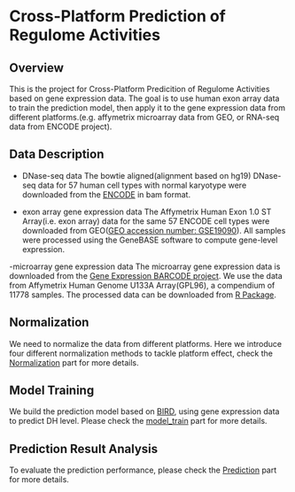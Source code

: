 # Cross-Platform Prediction of Regulome Activities

## Overview
This is the project for Cross-Platform Predicition of Regulome Activities based on gene expression data. The goal is to use human exon array data to train the prediction model, then apply it to the gene expression data from different platforms.(e.g. affymetrix microarray data from GEO, or RNA-seq data from ENCODE project).

## Data Description
- DNase-seq data
The bowtie aligned(alignment based on hg19) DNase-seq data for 57 human cell types with normal karyotype were downloaded from the [ENCODE](http://hgdownload.cse.ucsc.edu/goldenPath/hg19/encodeDCC/wgEncodeUwDnase) in bam format.

- exon array gene expression data
The Affymetrix Human Exon 1.0 ST Array(i.e. exon array) data for the same 57 ENCODE cell types were downloaded from GEO([GEO accession number: GSE19090](https://www.ncbi.nlm.nih.gov/geo/query/acc.cgi?acc=gse19090)). All samples were processed using the GeneBASE software to compute gene-level expression. 

-microarray gene expression data
The microarray gene expression data is downloaded from the [Gene Expression BARCODE project](http://barcode.luhs.org/). We use the data from Affymetrix Human Genome U133A Array(GPL96), a compendium of 11778 samples. The processed data can be downloaded from [R Package](http://www.bioconductor.org/packages/release/data/experiment/html/Affyhgu133aExpr.html).

## Normalization
We need to normalize the data from different platforms. Here we introduce four different normalization methods to tackle platform effect, check the [Normalization](https://github.com/stephlee3/Cross-Platform-Prediction-of-Regulome-Activities/tree/master/Normalization) part for more details.

## Model Training
We build the prediction model based on [BIRD](https://github.com/WeiqiangZhou/BIRD), using gene expression data to predict DH level. Please check the [model_train](https://github.com/stephlee3/Cross-Platform-Prediction-of-Regulome-Activities/tree/master/model_train) part for more details.

## Prediction Result Analysis
To evaluate the prediction performance, please check the [Prediction](https://github.com/stephlee3/Cross-Platform-Prediction-of-Regulome-Activities/tree/master/Prediction) part for more details.



